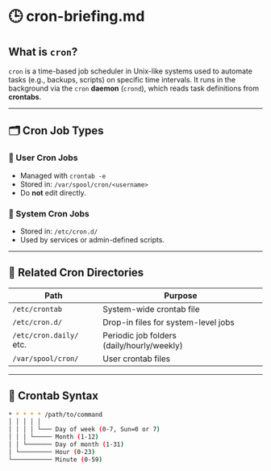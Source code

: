 # 🕒 cron-briefing.md

## What is `cron`?

`cron` is a time-based job scheduler in Unix-like systems used to automate tasks (e.g., backups, scripts) on specific time intervals. It runs in the background via the `cron` **daemon** (`crond`), which reads task definitions from **crontabs**.

---

## 🗂️ Cron Job Types

### 🔹 User Cron Jobs
- Managed with `crontab -e`
- Stored in: `/var/spool/cron/<username>`
- Do **not** edit directly.

### 🔹 System Cron Jobs
- Stored in: `/etc/cron.d/`
- Used by services or admin-defined scripts.

---

## 📁 Related Cron Directories

| Path                        | Purpose                                      |
|-----------------------------|----------------------------------------------|
| `/etc/crontab`              | System-wide crontab file                     |
| `/etc/cron.d/`              | Drop-in files for system-level jobs         |
| `/etc/cron.daily/` etc.     | Periodic job folders (daily/hourly/weekly)  |
| `/var/spool/cron/`          | User crontab files                          |

---

## 🧾 Crontab Syntax

```bash
* * * * * /path/to/command
│ │ │ │ │
│ │ │ │ └─── Day of week (0-7, Sun=0 or 7)
│ │ │ └───── Month (1-12)
│ │ └─────── Day of month (1-31)
│ └───────── Hour (0-23)
└─────────── Minute (0-59)
